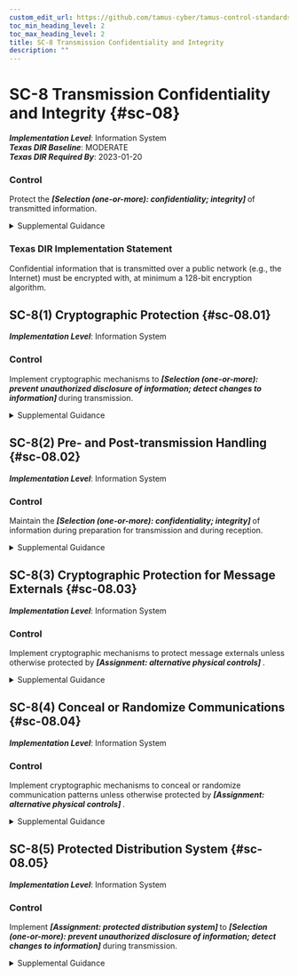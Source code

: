```yaml
---
custom_edit_url: https://github.com/tamus-cyber/tamus-control-standards/tree/main/content/tamus.edu/TAMUS_profile.xml
toc_min_heading_level: 2
toc_max_heading_level: 2
title: SC-8 Transmission Confidentiality and Integrity
description: ""
---
```


# SC-8 Transmission Confidentiality and Integrity {#sc-08}

_**Implementation Level**_: Information System\
_**Texas DIR Baseline**_: MODERATE\
_**Texas DIR Required By**_: 2023-01-20

### Control

Protect the <strong title="sc-08_odp"> <em>[Selection (one-or-more): confidentiality; integrity]</em> </strong> of transmitted information.


<details><summary>Supplemental Guidance</summary>Protecting the confidentiality and integrity of transmitted information applies to internal and external networks as well as any system components that can transmit information, including servers, notebook computers, desktop computers, mobile devices, printers, copiers, scanners, facsimile machines, and radios. Unprotected communication paths are exposed to the possibility of interception and modification. Protecting the confidentiality and integrity of information can be accomplished by physical or logical means. Physical protection can be achieved by using protected distribution systems. A protected distribution system is a wireline or fiber-optics telecommunications system that includes terminals and adequate electromagnetic, acoustical, electrical, and physical controls to permit its use for the unencrypted transmission of classified information. Logical protection can be achieved by employing encryption techniques.<br/><br/>Organizations that rely on commercial providers who offer transmission services as commodity services rather than as fully dedicated services may find it difficult to obtain the necessary assurances regarding the implementation of needed controls for transmission confidentiality and integrity. In such situations, organizations determine what types of confidentiality or integrity services are available in standard, commercial telecommunications service packages. If it is not feasible to obtain the necessary controls and assurances of control effectiveness through appropriate contracting vehicles, organizations can implement appropriate compensating controls.</details>

### Texas DIR Implementation Statement

Confidential information that is transmitted over a public network (e.g., the Internet) must be encrypted with, at minimum a 128-bit encryption algorithm.



## SC-8(1) Cryptographic Protection {#sc-08.01}

_**Implementation Level**_: Information System

### Control

Implement cryptographic mechanisms to <strong title="sc-08.01_odp"> <em>[Selection (one-or-more): prevent unauthorized disclosure of information; detect changes to information]</em> </strong> during transmission.


<details><summary>Supplemental Guidance</summary>Encryption protects information from unauthorized disclosure and modification during transmission. Cryptographic mechanisms that protect the confidentiality and integrity of information during transmission include TLS and IPSec. Cryptographic mechanisms used to protect information integrity include cryptographic hash functions that have applications in digital signatures, checksums, and message authentication codes.</details>


## SC-8(2) Pre- and Post-transmission Handling {#sc-08.02}

_**Implementation Level**_: Information System

### Control

Maintain the <strong title="sc-08.02_odp"> <em>[Selection (one-or-more): confidentiality; integrity]</em> </strong> of information during preparation for transmission and during reception.


<details><summary>Supplemental Guidance</summary>Information can be unintentionally or maliciously disclosed or modified during preparation for transmission or during reception, including during aggregation, at protocol transformation points, and during packing and unpacking. Such unauthorized disclosures or modifications compromise the confidentiality or integrity of the information.</details>


## SC-8(3) Cryptographic Protection for Message Externals {#sc-08.03}

_**Implementation Level**_: Information System

### Control

Implement cryptographic mechanisms to protect message externals unless otherwise protected by <strong title="sc-08.03_odp"> <em>[Assignment: alternative physical controls]</em> </strong>.


<details><summary>Supplemental Guidance</summary>Cryptographic protection for message externals addresses protection from the unauthorized disclosure of information. Message externals include message headers and routing information. Cryptographic protection prevents the exploitation of message externals and applies to internal and external networks or links that may be visible to individuals who are not authorized users. Header and routing information is sometimes transmitted in clear text (i.e., unencrypted) because the information is not identified by organizations as having significant value or because encrypting the information can result in lower network performance or higher costs. Alternative physical controls include protected distribution systems.</details>


## SC-8(4) Conceal or Randomize Communications {#sc-08.04}

_**Implementation Level**_: Information System

### Control

Implement cryptographic mechanisms to conceal or randomize communication patterns unless otherwise protected by <strong title="sc-08.04_odp"> <em>[Assignment: alternative physical controls]</em> </strong>.


<details><summary>Supplemental Guidance</summary>Concealing or randomizing communication patterns addresses protection from unauthorized disclosure of information. Communication patterns include frequency, periods, predictability, and amount. Changes to communications patterns can reveal information with intelligence value, especially when combined with other available information related to the mission and business functions of the organization. Concealing or randomizing communications prevents the derivation of intelligence based on communications patterns and applies to both internal and external networks or links that may be visible to individuals who are not authorized users. Encrypting the links and transmitting in continuous, fixed, or random patterns prevents the derivation of intelligence from the system communications patterns. Alternative physical controls include protected distribution systems.</details>


## SC-8(5) Protected Distribution System {#sc-08.05}

_**Implementation Level**_: Information System

### Control

Implement <strong title="sc-08.05_odp.01"> <em>[Assignment: protected distribution system]</em> </strong> to <strong title="sc-08.05_odp.02"> <em>[Selection (one-or-more): prevent unauthorized disclosure of information; detect changes to information]</em> </strong> during transmission.


<details><summary>Supplemental Guidance</summary>The purpose of a protected distribution system is to deter, detect, and/or make difficult physical access to the communication lines that carry national security information.</details>
